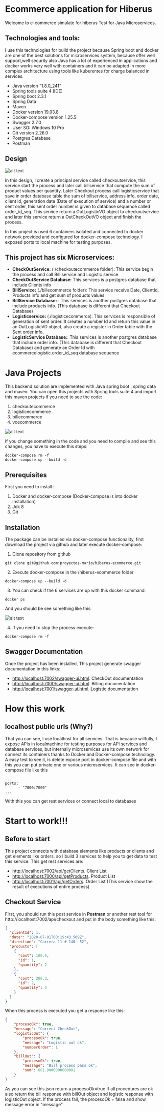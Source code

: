 # Ecommerce application for Hiberus

Welcome to e-commerce simulate for hiberus Test for Java Microservices.

## Technologies and tools:

I use this technologies for build the project because Spring boot and docker are one of the best solutions for microservices system, because offer well support,well security also Java has a lot of experienced in applications and docker works very well with containers and it can be adapted in more complex architecture using tools like kuberentes for charge balanced in services.

- Java version "1.8.0_241"
- Spring tools suite 4 (IDE)
- Spring boot 2.3.1
- Spring Data
- Maven
- Docker version 19.03.8
- Docker-compose version 1.25.5
- Swagger 2.7.0
- User SO: Windows 10 Pro
- Git version 2.26.0
- Postgres Database
- Postman

## Design

![alt text](https://github.com/proyectos-mario/hiberus-ecommerce/blob/master/images/design.png?raw=true)

In this design, I create a principal service called checkoutservice, this service start the process and later call billservice that compute the sum of product values per quantity. Later Checkout process call logisticservice that save in order database table the sum of billservice, address info, order date, client id, generation date (Date of execution of service) and a number or sent order, this sent order number is given to database sequence called order_id_seq. This service return a OutLogisticVO object to checkoutservice and later this service return a OutCheckOutVO object and finish the process.

In this project is used 6 containers isolated and connected to docker network provided and configured for docker-compose technology. I exposed ports to local machine for testing purposes.



 ## This project has six Microservices:

- **CheckOutService:**  (./checkoutecommerce folder): This service begin the process and call Bill service and Logistic service
- **CheckOutService Database:** This services is a postgres database that include Clients info
- **BillService:** (./billecommerce folder): This service receive Date, ClientId, Products info and get sum of products values
- **BillService Database:** : This services is another postgres database that include products info. (This database is different that Checkout Database)
- **Logisticservice:** (./logisticecommerce): This services is responsible of generation of sent order. It creates a number Id and return this value in an OutLogisticVO object, also create a register in Order table with the Sent order info.
- **LogisticService Database:**: This services is another postgres database that include order info. (This database is different that Checkout Database) and generate an Order Id with ecommercelogistic.order_id_seq database sequence

# Java Projects

This backend solution are implemented with Java spring boot , spring data and maven. You can open this projects with Spring tools suite 4 and import this maven projects if you need to see the code:

1) checkoutecommerce
2) logisticecommerce
3) billecommerce
4) voecommerce

![alt text](https://github.com/proyectos-mario/hiberus-ecommerce/blob/master/images/designJava.png?raw=true)

If you change something in the code and you need to compile and see this changes, you have to execute this steps:

```
docker-compose rm -f
docker-compose up --build -d
```
## Prerequisites

First you need to install :

1) Docker and docker-compose (Docker-compose is into docker installation)
2) Jdk 8
3) Git

## Installation

The package can be installed via docker-compose functionality, first download the project via github and later execute docker-compose:

1) Clone repository from github
```
git clone git@github.com:proyectos-mario/hiberus-ecommerce.git

```
2) Execute docker-compose in the /hiberus-ecommerce folder

```
docker-compose up --build -d
```

3) You can check if the 6 services are up with this docker command:

```
docker ps
```
And you should be see something like this:

![alt text](https://github.com/proyectos-mario/hiberus-ecommerce/blob/master/images/dockerps.png?raw=true)

4) If you need to stop the process execute:

```
docker-compose rm -f
```

## Swagger Documentation

Once the project has been installed,  This project generate swagger documentation in this links:

- [http://localhost:7002/swagger-ui.html](http://localhost:7002/swagger-ui.html). CheckOut documentation
- [http://localhost:7000/swagger-ui.html](http://localhost:7000/swagger-ui.html). Billing documentation
- [http://localhost:7001/swagger-ui.html](http://localhost:7001/swagger-ui.html). Logistic documentation

# How this work

## localhost public urls (Why?)

That you can see, I use localhost for all services. That is because willfully, I expose APIs in localmachine for testing purposes for API services and database services, but internally microservices use its own network for connect its containers  thanks to Docker and Docker-compose technology. A easy test to see it,  is delete expose port in docker-compose file and with this you can put private one or various microservices. It can see in docker-compose file like this

```
...
ports: 
      - "7000:7000" 
...
```
With this you can get rest services or connect local to databases

# Start to work!!!

## Before to start

This project connects with database elements like products or clients and get elements like orders, so I build 3 services to help you to get data to test this service. This get rest services are:

+ [http://localhost:7002/api/getClients](http://localhost:7002/api/getClients). Client List
+ [http://localhost:7000/api/getProducts](http://localhost:7000/api/getProducts). Product List
+ [http://localhost:7001/api/getOrders](http://localhost:7001/api/getOrders). Order List (This service show the result of executions of entire process)


## Checkout Service


First, you should run this post service in **Postman** or another rest tool for http://localhost:7002/api/checkout and put in the body something like this:

```json
{
  "clientId": 1,
  "date": "2020-07-01T00:19:43.509Z",
  "direction": "Carrera 11 # 140 -52",
  "products": [
    {
      "cost": 100.5,
      "id": 1,
      "quantity": 2
    },
    {
      "cost": 200.3,
      "id": 2,
      "quantity": 3
    }
  ]
} 
```
When this process is executed you get a response like this:


```json
{
    "procesoOk": true,
    "message": "Correct CheckOut",
    "logisticOut": {
        "procesoOk": true,
        "message": "Logistic out ok",
        "numberOrder": 1
    },
    "billOut": {
        "procesoOk": true,
        "message": "Bill process pass ok",
        "sum": 801.9000000000001
    }
}
```
As you can see this json return a procesoOk=true if all procedures are ok also return the bill response with billOut object and logistic response with logisticOut object. If the process fail, the procesoOk = false and show message error in "message"


